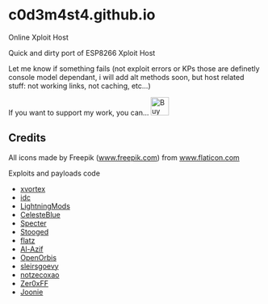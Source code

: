 # c0d3m4st4.github.io
Online Xploit Host

Quick and dirty port of ESP8266 Xploit Host

Let me know if something fails (not exploit errors or KPs those are definetly console model dependant, i will add alt methods soon, but host related stuff: not working links, not caching, etc...)


If you want to support my work, you can... <a href='https://ko-fi.com/E1E0BN94' target='_blank'><img height='36' style='border:0px;height:36px;' src='https://az743702.vo.msecnd.net/cdn/kofi4.png?v=0' border='0' alt='Buy Me a Coffee at ko-fi.com' /></a>



Credits
-------

All icons made by Freepik (www.freepik.com) from www.flaticon.com

Exploits and payloads code

- [xvortex](https://github.com/xvortex)
- [idc](https://github.com/idc)
- [LightningMods](https://github.com/LightningMods)
- [CelesteBlue](https://github.com/CelesteBlue-dev)
- [Specter](https://github.com/Cryptogenic)
- [Stooged](https://github.com/stooged)
- [flatz](https://github.com/flatz)
- [Al-Azif ](https://github.com/Al-Azif)
- [OpenOrbis ](https://github.com/OpenOrbis)
- [sleirsgoevy](https://github.com/sleirsgoevy)
- [notzecoxao](https://github.com/zecoxao)
- [Zer0xFF](https://github.com/Zer0xFF)
- [Joonie](https://github.com/Joonie86)